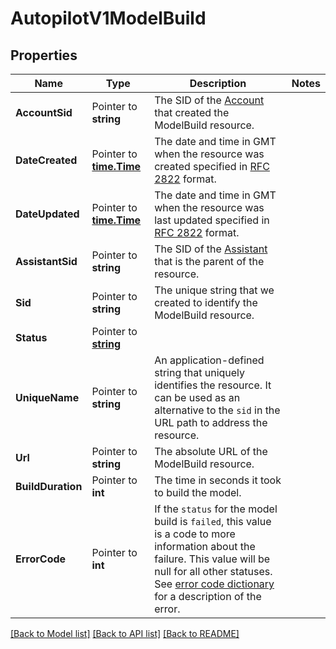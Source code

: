 # AutopilotV1ModelBuild

## Properties

Name | Type | Description | Notes
------------ | ------------- | ------------- | -------------
**AccountSid** | Pointer to **string** | The SID of the [Account](https://www.twilio.com/docs/iam/api/account) that created the ModelBuild resource. |
**DateCreated** | Pointer to [**time.Time**](time.Time.md) | The date and time in GMT when the resource was created specified in [RFC 2822](https://www.ietf.org/rfc/rfc2822.txt) format. |
**DateUpdated** | Pointer to [**time.Time**](time.Time.md) | The date and time in GMT when the resource was last updated specified in [RFC 2822](https://www.ietf.org/rfc/rfc2822.txt) format. |
**AssistantSid** | Pointer to **string** | The SID of the [Assistant](https://www.twilio.com/docs/autopilot/api/assistant) that is the parent of the resource. |
**Sid** | Pointer to **string** | The unique string that we created to identify the ModelBuild resource. |
**Status** | Pointer to [**string**](ModelBuildEnumStatus.md) |  |
**UniqueName** | Pointer to **string** | An application-defined string that uniquely identifies the resource. It can be used as an alternative to the `sid` in the URL path to address the resource. |
**Url** | Pointer to **string** | The absolute URL of the ModelBuild resource. |
**BuildDuration** | Pointer to **int** | The time in seconds it took to build the model. |
**ErrorCode** | Pointer to **int** | If the `status` for the model build is `failed`, this value is a code to more information about the failure. This value will be null for all other statuses. See [error code dictionary](https://www.twilio.com/docs/api/errors) for a description of the error. |

[[Back to Model list]](../README.md#documentation-for-models) [[Back to API list]](../README.md#documentation-for-api-endpoints) [[Back to README]](../README.md)


